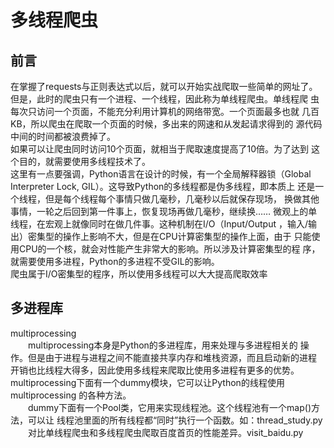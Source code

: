 # 多线程爬虫
## 前言
在掌握了requests与正则表达式以后，就可以开始实战爬取一些简单的网址了。  
但是，此时的爬虫只有一个进程、一个线程，因此称为单线程爬虫。单线程爬
虫每次只访问一个页面，不能充分利用计算机的网络带宽。一个页面最多也就
几百KB，所以爬虫在爬取一个页面的时候，多出来的网速和从发起请求得到的
源代码中间的时间都被浪费掉了。  
如果可以让爬虫同时访问10个页面，就相当于爬取速度提高了10倍。为了达到
这个目的，就需要使用多线程技术了。  
这里有一点要强调，Python语言在设计的时候，有一个全局解释器锁（Global
 Interpreter Lock, GIL）。这导致Python的多线程都是伪多线程，即本质上
还是一个线程，但是每个线程每个事情只做几毫秒，几毫秒以后就保存现场，
换做其他事情，一轮之后回到第一件事上，恢复现场再做几毫秒，继续换……
微观上的单线程，在宏观上就像同时在做几件事。这种机制在I/O（Input/Output
，输入/输出）密集型的操作上影响不大，但是在CPU计算密集型的操作上面，由于
只能使用CPU的一个核，就会对性能产生非常大的影响。所以涉及计算密集型的程
序，就需要使用多进程，Python的多进程不受GIL的影响。  
爬虫属于I/O密集型的程序，所以使用多线程可以大大提高爬取效率  
## 多进程库
multiprocessing  
&emsp;&emsp;multiprocessing本身是Python的多进程库，用来处理与多进程相关的
操作。但是由于进程与进程之间不能直接共享内存和堆栈资源，而且启动新的进程
开销也比线程大得多，因此使用多线程来爬取比使用多进程有更多的优势。
multiprocessing下面有一个dummy模块，它可以让Python的线程使用multiprocessing
的各种方法。  
&emsp;&emsp;dummy下面有一个Pool类，它用来实现线程池。这个线程池有一个map()方法，可以让
线程池里面的所有线程都“同时”执行一个函数。如：thread_study.py  
&emsp;&emsp;对比单线程爬虫和多线程爬虫爬取百度首页的性能差异。visit_baidu.py  



 